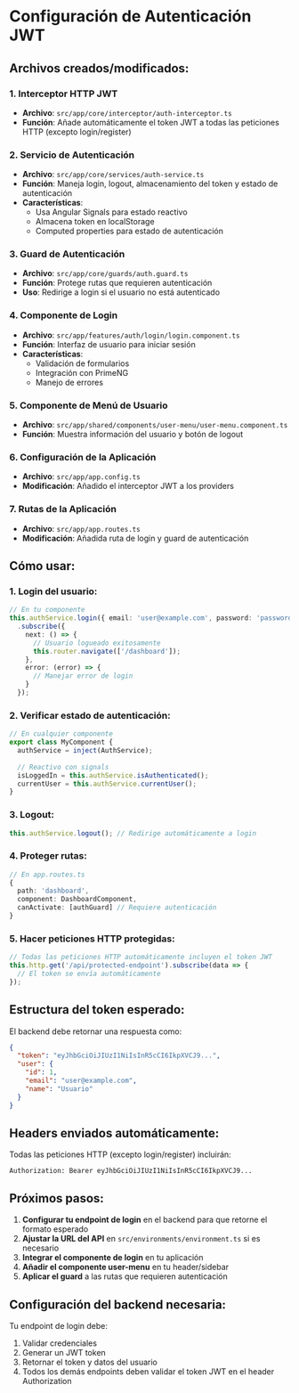 # Configuración de Autenticación JWT

## Archivos creados/modificados:

### 1. Interceptor HTTP JWT
- **Archivo**: `src/app/core/interceptor/auth-interceptor.ts`
- **Función**: Añade automáticamente el token JWT a todas las peticiones HTTP (excepto login/register)

### 2. Servicio de Autenticación
- **Archivo**: `src/app/core/services/auth-service.ts`
- **Función**: Maneja login, logout, almacenamiento del token y estado de autenticación
- **Características**:
  - Usa Angular Signals para estado reactivo
  - Almacena token en localStorage
  - Computed properties para estado de autenticación

### 3. Guard de Autenticación
- **Archivo**: `src/app/core/guards/auth.guard.ts`
- **Función**: Protege rutas que requieren autenticación
- **Uso**: Redirige a login si el usuario no está autenticado

### 4. Componente de Login
- **Archivo**: `src/app/features/auth/login/login.component.ts`
- **Función**: Interfaz de usuario para iniciar sesión
- **Características**:
  - Validación de formularios
  - Integración con PrimeNG
  - Manejo de errores

### 5. Componente de Menú de Usuario
- **Archivo**: `src/app/shared/components/user-menu/user-menu.component.ts`
- **Función**: Muestra información del usuario y botón de logout

### 6. Configuración de la Aplicación
- **Archivo**: `src/app/app.config.ts`
- **Modificación**: Añadido el interceptor JWT a los providers

### 7. Rutas de la Aplicación
- **Archivo**: `src/app/app.routes.ts`
- **Modificación**: Añadida ruta de login y guard de autenticación

## Cómo usar:

### 1. Login del usuario:
```typescript
// En tu componente
this.authService.login({ email: 'user@example.com', password: 'password' })
  .subscribe({
    next: () => {
      // Usuario logueado exitosamente
      this.router.navigate(['/dashboard']);
    },
    error: (error) => {
      // Manejar error de login
    }
  });
```

### 2. Verificar estado de autenticación:
```typescript
// En cualquier componente
export class MyComponent {
  authService = inject(AuthService);
  
  // Reactivo con signals
  isLoggedIn = this.authService.isAuthenticated();
  currentUser = this.authService.currentUser();
}
```

### 3. Logout:
```typescript
this.authService.logout(); // Redirige automáticamente a login
```

### 4. Proteger rutas:
```typescript
// En app.routes.ts
{
  path: 'dashboard',
  component: DashboardComponent,
  canActivate: [authGuard] // Requiere autenticación
}
```

### 5. Hacer peticiones HTTP protegidas:
```typescript
// Todas las peticiones HTTP automáticamente incluyen el token JWT
this.http.get('/api/protected-endpoint').subscribe(data => {
  // El token se envía automáticamente
});
```

## Estructura del token esperado:

El backend debe retornar una respuesta como:
```json
{
  "token": "eyJhbGciOiJIUzI1NiIsInR5cCI6IkpXVCJ9...",
  "user": {
    "id": 1,
    "email": "user@example.com",
    "name": "Usuario"
  }
}
```

## Headers enviados automáticamente:

Todas las peticiones HTTP (excepto login/register) incluirán:
```
Authorization: Bearer eyJhbGciOiJIUzI1NiIsInR5cCI6IkpXVCJ9...
```

## Próximos pasos:

1. **Configurar tu endpoint de login** en el backend para que retorne el formato esperado
2. **Ajustar la URL del API** en `src/environments/environment.ts` si es necesario
3. **Integrar el componente de login** en tu aplicación
4. **Añadir el componente user-menu** en tu header/sidebar
5. **Aplicar el guard** a las rutas que requieren autenticación

## Configuración del backend necesaria:

Tu endpoint de login debe:
1. Validar credenciales
2. Generar un JWT token
3. Retornar el token y datos del usuario
4. Todos los demás endpoints deben validar el token JWT en el header Authorization